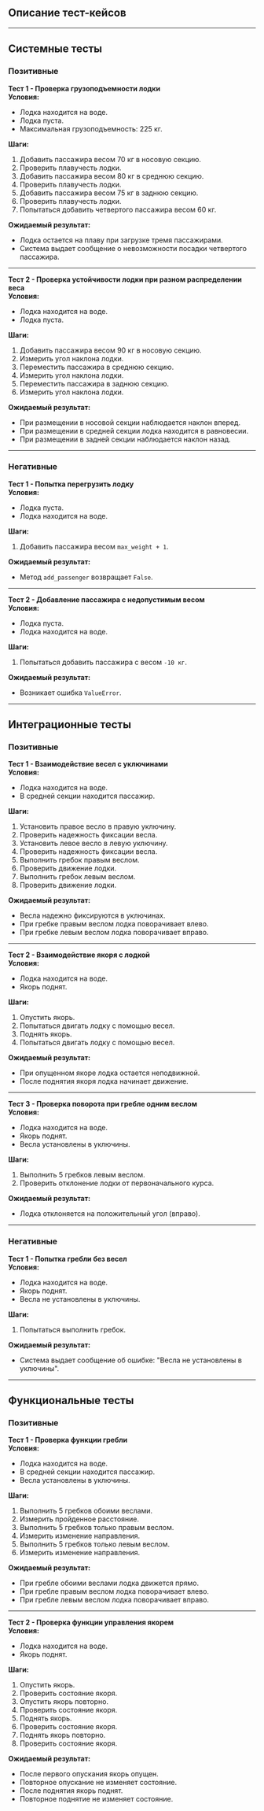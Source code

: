 ## Описание тест-кейсов

---

## Системные тесты

### Позитивные

**Тест 1 - Проверка грузоподъемности лодки**  
**Условия:**  
- Лодка находится на воде.  
- Лодка пуста.  
- Максимальная грузоподъемность: 225 кг.  

**Шаги:**  
1. Добавить пассажира весом 70 кг в носовую секцию.  
2. Проверить плавучесть лодки.  
3. Добавить пассажира весом 80 кг в среднюю секцию.  
4. Проверить плавучесть лодки.  
5. Добавить пассажира весом 75 кг в заднюю секцию.  
6. Проверить плавучесть лодки.  
7. Попытаться добавить четвертого пассажира весом 60 кг.  

**Ожидаемый результат:**  
- Лодка остается на плаву при загрузке тремя пассажирами.  
- Система выдает сообщение о невозможности посадки четвертого пассажира.  

---

**Тест 2 - Проверка устойчивости лодки при разном распределении веса**  
**Условия:**  
- Лодка находится на воде.  
- Лодка пуста.  

**Шаги:**  
1. Добавить пассажира весом 90 кг в носовую секцию.  
2. Измерить угол наклона лодки.  
3. Переместить пассажира в среднюю секцию.  
4. Измерить угол наклона лодки.  
5. Переместить пассажира в заднюю секцию.  
6. Измерить угол наклона лодки.  

**Ожидаемый результат:**  
- При размещении в носовой секции наблюдается наклон вперед.  
- При размещении в средней секции лодка находится в равновесии.  
- При размещении в задней секции наблюдается наклон назад.  

---

### Негативные

**Тест 1 - Попытка перегрузить лодку**  
**Условия:**  
- Лодка пуста.  
- Лодка находится на воде.  

**Шаги:**  
1. Добавить пассажира весом `max_weight + 1`.  

**Ожидаемый результат:**  
- Метод `add_passenger` возвращает `False`.  

---

**Тест 2 - Добавление пассажира с недопустимым весом**  
**Условия:**  
- Лодка пуста.  
- Лодка находится на воде.  

**Шаги:**  
1. Попытаться добавить пассажира с весом `-10 кг`.  

**Ожидаемый результат:**  
- Возникает ошибка `ValueError`.  

---

## Интеграционные тесты

### Позитивные

**Тест 1 - Взаимодействие весел с уключинами**  
**Условия:**  
- Лодка находится на воде.  
- В средней секции находится пассажир.  

**Шаги:**  
1. Установить правое весло в правую уключину.  
2. Проверить надежность фиксации весла.  
3. Установить левое весло в левую уключину.  
4. Проверить надежность фиксации весла.  
5. Выполнить гребок правым веслом.  
6. Проверить движение лодки.  
7. Выполнить гребок левым веслом.  
8. Проверить движение лодки.  

**Ожидаемый результат:**  
- Весла надежно фиксируются в уключинах.  
- При гребке правым веслом лодка поворачивает влево.  
- При гребке левым веслом лодка поворачивает вправо.  

---

**Тест 2 - Взаимодействие якоря с лодкой**  
**Условия:**  
- Лодка находится на воде.  
- Якорь поднят.  

**Шаги:**  
1. Опустить якорь.  
2. Попытаться двигать лодку с помощью весел.  
3. Поднять якорь.  
4. Попытаться двигать лодку с помощью весел.  

**Ожидаемый результат:**  
- При опущенном якоре лодка остается неподвижной.  
- После поднятия якоря лодка начинает движение.  

---

**Тест 3 - Проверка поворота при гребле одним веслом**  
**Условия:**  
- Лодка находится на воде.  
- Якорь поднят.  
- Весла установлены в уключины.  

**Шаги:**  
1. Выполнить 5 гребков левым веслом.  
2. Проверить отклонение лодки от первоначального курса.  

**Ожидаемый результат:**  
- Лодка отклоняется на положительный угол (вправо).  

---

### Негативные

**Тест 1 - Попытка гребли без весел**  
**Условия:**  
- Лодка находится на воде.  
- Якорь поднят.  
- Весла не установлены в уключины.  

**Шаги:**  
1. Попытаться выполнить гребок.  

**Ожидаемый результат:**  
- Система выдает сообщение об ошибке: "Весла не установлены в уключины".  

---

## Функциональные тесты

### Позитивные

**Тест 1 - Проверка функции гребли**  
**Условия:**  
- Лодка находится на воде.  
- В средней секции находится пассажир.  
- Весла установлены в уключины.  

**Шаги:**  
1. Выполнить 5 гребков обоими веслами.  
2. Измерить пройденное расстояние.  
3. Выполнить 5 гребков только правым веслом.  
4. Измерить изменение направления.  
5. Выполнить 5 гребков только левым веслом.  
6. Измерить изменение направления.  

**Ожидаемый результат:**  
- При гребле обоими веслами лодка движется прямо.  
- При гребле правым веслом лодка поворачивает влево.  
- При гребле левым веслом лодка поворачивает вправо.  

---

**Тест 2 - Проверка функции управления якорем**  
**Условия:**  
- Лодка находится на воде.  
- Якорь поднят.  

**Шаги:**  
1. Опустить якорь.  
2. Проверить состояние якоря.  
3. Опустить якорь повторно.  
4. Проверить состояние якоря.  
5. Поднять якорь.  
6. Проверить состояние якоря.  
7. Поднять якорь повторно.  
8. Проверить состояние якоря.  

**Ожидаемый результат:**  
- После первого опускания якорь опущен.  
- Повторное опускание не изменяет состояние.  
- После поднятия якорь поднят.  
- Повторное поднятие не изменяет состояние.  